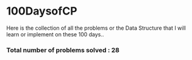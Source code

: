 # 100DaysofCP
Here is the collection of all the problems or the Data Structure that I will learn or implement on these 100 days..

### Total number of problems solved : 28
